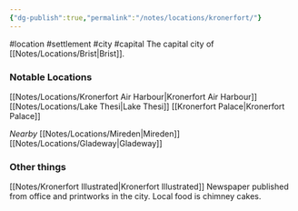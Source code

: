 ```yaml
---
{"dg-publish":true,"permalink":"/notes/locations/kronerfort/"}
---
```


#location #settlement #city #capital
The capital city of [[Notes/Locations/Brist\|Brist]].
### Notable Locations 
[[Notes/Locations/Kronerfort Air Harbour\|Kronerfort Air Harbour]]
[[Notes/Locations/Lake Thesi\|Lake Thesi]]
[[Kronerfort Palace\|Kronerfort Palace]]

*Nearby*
[[Notes/Locations/Mireden\|Mireden]]
[[Notes/Locations/Gladeway\|Gladeway]]


 

### Other things
[[Notes/Kronerfort Illustrated\|Kronerfort Illustrated]] Newspaper published from office and printworks in the city.
Local food is chimney cakes.